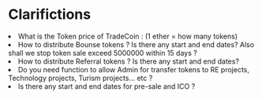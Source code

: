 <h1>Clarifictions</h1>

<li>What is the Token price of TradeCoin : (1 ether = how many tokens)</li>

<li>How to distribute Bounse tokens ? Is there any start and end dates? Also shall we stop token sale exceed 5000000 within 15 days ?</li>

<li> How to distribute Referral tokens ? Is there any start and end dates? </li>

<li> Do you need function to allow Admin for transfer tokens to RE projects, Technology projects, Turism projects... etc ?</li>

<li> Is there any start and end dates for pre-sale and ICO ?</li>

</ul>
